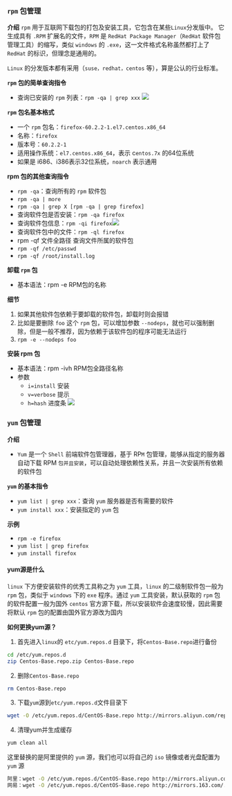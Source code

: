 ### `rpm` 包管理
**介绍**
`rpm` 用于互联网下载包的打包及安装工具，它包含在某些`Linux`分发版中。
它生成具有 `.RPM` 扩展名的文件，`RPM` 是 `RedHat Package Manager`（`RedHat` 软件包管理工具）的缩写，类似 `windows` 的 `.exe`，这一文件格式名称虽然都打上了 `RedHat` 的标识，但理念是通用的。

`Linux` 的分发版本都有采用（`suse，redhat，centos` 等），算是公认的行业标准。

**`rpm` 包的简单查询指令**
- 查询已安装的 `rpm` 列表：`rpm -qa | grep xxx` 
![](https://markdown-ft.oss-cn-shenzhen.aliyuncs.com/image-for-typora/20221112152424.png)

**`rpm` 包名基本格式**
- 一个 `rpm` 包名：`firefox-60.2.2-1.el7.centos.x86_64`
- 名称：`firefox`
- 版本号：`60.2.2-1`
- 适用操作系统：`el7.centos.x86_64`，表示 c`entos.7x` 的64位系统
- 如果是 i686、i386表示32位系统，`noarch` 表示通用

**rpm 包的其他查询指令**
- `rpm -qa`：查询所有的 `rpm` 软件包
- `rpm -qa | more` 
- `rpm -qa | grep X [rpm -qa | grep firefox]`
- 查询软件包是否安装：`rpm -qa firefox`
- 查询软件包信息：`rpm -qi firefox`![](https://markdown-ft.oss-cn-shenzhen.aliyuncs.com/image-for-typora/20221112152934.png)
- 查询软件包中的文件：`rpm -ql firefox`
- rpm -qf 文件全路径 查询文件所属的软件包
-  `rpm -qf /etc/passwd`
-  `rpm -qf /root/install.log`

**卸载 `rpm` 包**
- 基本语法：rpm -e RPM包的名称

**细节**
1. 如果其他软件包依赖于要卸载的软件包，卸载时则会报错
2. 比如是要删除 `foo` 这个 `rpm` 包，可以增加参数 `--nodeps`，就也可以强制删除，但是一般不推荐，因为依赖于该软件包的程序可能无法运行
3. `rpm -e --nodeps foo`

**安装 rpm 包**
- 基本语法：rpm -ivh RPM包全路径名称
- 参数
	- `i=install` 安装
	- `v=verbose` 提示
	- `h=hash` 进度条
![](https://markdown-ft.oss-cn-shenzhen.aliyuncs.com/image-for-typora/20221112154103.png)



### `yum` 包管理
**介绍**
- `Yum` 是一个 `Shell` 前端软件包管理器，基于 RP`M` 包管理，能够从指定的服务器自动下载 RPM `包并且安装`，可以自动处理依赖性关系，并且一次安装所有依赖的软件包

**`yum` 的基本指令**
- `yum list | grep xxx`：查询 `yum` 服务器是否有需要的软件
- `yum install xxx`：安装指定的 `yum` 包

**示例**
- `rpm -e firefox`
- `yum list | grep firefox`
- `yum install firefox`

#### yum源是什么
`linux` 下方便安装软件的优秀工具称之为 `yum` 工具，`linux` 的二级制软件包一般为 `rpm` 包，类似于 `windows` 下的 `exe` 程序。通过 `yum` 工具安装，默认获取的 `rpm` 包的软件配置一般为国外 `centos` 官方源下载，所以安装软件会速度较慢，因此需要将默认 `rpm` 包的配置由国外官方源改为国内

**如何更换yum源？**

1. 首先进入`linux`的 `etc/yum.repos.d` 目录下，将`Centos-Base.repo`进行备份
```bash
cd /etc/yum.repos.d
zip Centos-Base.repo.zip Centos-Base.repo

```
2. 删除`Centos-Base.repo`
```bash
rm Centos-Base.repo
```
3. 下载`yum`源到`etc/yum.repos.d`文件目录下
```bash
wget -O /etc/yum.repos.d/CentOS-Base.repo http://mirrors.aliyun.com/repo/Centos-6.repo
```
4. 清理yum并生成缓存
```bash
yum clean all
```

这里替换的是阿里提供的 `yum` 源，我们也可以将自己的 `iso` 镜像或者光盘配置为 `yum` 源
```bash
阿里：wget -O /etc/yum.repos.d/CentOS-Base.repo http://mirrors.aliyun.com/repo/Centos-6.repo
网易：wget -O /etc/yum.repos.d/CentOS-Base.repo http://mirrors.163.com/.help/CentOS7-Base-163.repo
```
